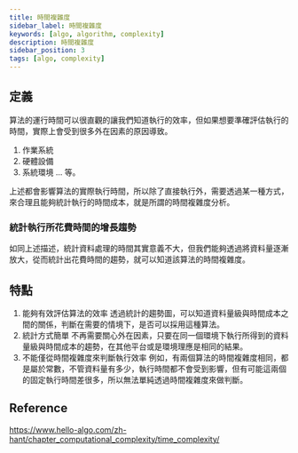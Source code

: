 ```yaml
---
title: 時間複雜度
sidebar_label: 時間複雜度
keywords: [algo, algorithm, complexity]
description: 時間複雜度
sidebar_position: 3
tags: [algo, complexity]
---
```


## 定義
算法的運行時間可以很直觀的讓我們知道執行的效率，但如果想要準確評估執行的時間，實際上會受到很多外在因素的原因導致。

1. 作業系統
2. 硬體設備
3. 系統環境
... 等。

上述都會影響算法的實際執行時間，所以除了直接執行外，需要透過某一種方式，來合理且能夠統計執行的時間成本，就是所謂的時間複雜度分析。

### 統計執行所花費時間的增長趨勢

如同上述描述，統計資料處理的時間其實意義不大，但我們能夠透過將資料量逐漸放大，從而統計出花費時間的趨勢，就可以知道該算法的時間複雜度。


## 特點
1. 能夠有效評估算法的效率
   透過統計的趨勢圖，可以知道資料量級與時間成本之間的關係，判斷在需要的情境下，是否可以採用這種算法。
2. 統計方式簡單
   不再需要關心外在因素，只要在同一個環境下執行所得到的資料量級與時間成本的趨勢，在其他平台或是環境理應是相同的結果。
3. 不能僅從時間複雜度來判斷執行效率
   例如，有兩個算法的時間複雜度相同，都是屬於常數，不管資料量有多少，執行時間都不會受到影響，但有可能這兩個的固定執行時間差很多，所以無法單純透過時間複雜度來做判斷。

## Reference
https://www.hello-algo.com/zh-hant/chapter_computational_complexity/time_complexity/